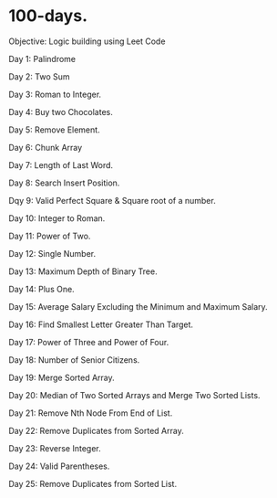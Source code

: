 # 100-days.


Objective: Logic building using Leet Code

Day 1: Palindrome 

Day 2: Two Sum

Day 3: Roman to Integer.

Day 4: Buy two Chocolates.

Day 5: Remove Element.

Day 6: Chunk Array

Day 7: Length of Last Word.

Day 8: Search Insert Position.

Dqy 9: Valid Perfect Square & Square root of a number.

Day 10: Integer to Roman.

Day 11: Power of Two.

Day 12: Single Number.

Day 13: Maximum Depth of Binary Tree.

Day 14: Plus One.

Day 15: Average Salary Excluding the Minimum and Maximum Salary.

Day 16: Find Smallest Letter Greater Than Target.

Day 17: Power of Three and Power of Four.

Day 18: Number of Senior Citizens.

Day 19: Merge Sorted Array.

Day 20: Median of Two Sorted Arrays and Merge Two Sorted Lists.

Day 21: Remove Nth Node From End of List.

Day 22: Remove Duplicates from Sorted Array.

Day 23: Reverse Integer.

Day 24: Valid Parentheses.

Day 25: Remove Duplicates from Sorted List.



